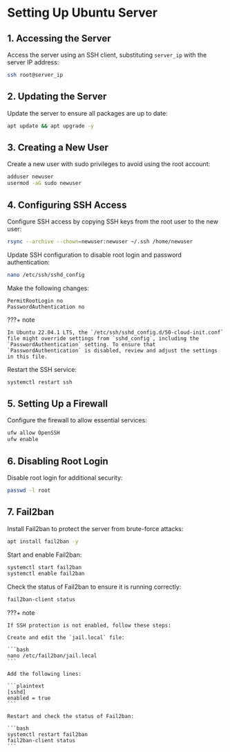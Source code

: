 # Setting Up Ubuntu Server

## 1. Accessing the Server

Access the server using an SSH client, substituting `server_ip` with the server IP address:

```bash
ssh root@server_ip
```

## 2. Updating the Server

Update the server to ensure all packages are up to date:

```bash
apt update && apt upgrade -y
```

## 3. Creating a New User

Create a new user with sudo privileges to avoid using the root account:

```bash
adduser newuser
usermod -aG sudo newuser
```

## 4. Configuring SSH Access

Configure SSH access by copying SSH keys from the root user to the new user:

```bash
rsync --archive --chown=newuser:newuser ~/.ssh /home/newuser
```

Update SSH configuration to disable root login and password authentication:

```bash
nano /etc/ssh/sshd_config
```

Make the following changes:

```plaintext
PermitRootLogin no
PasswordAuthentication no
```

???+ note

    In Ubuntu 22.04.1 LTS, the `/etc/ssh/sshd_config.d/50-cloud-init.conf` file might override settings from `sshd_config`, including the `PasswordAuthentication` setting. To ensure that `PasswordAuthentication` is disabled, review and adjust the settings in this file.

Restart the SSH service:

```bash
systemctl restart ssh
```

## 5. Setting Up a Firewall

Configure the firewall to allow essential services:

```bash
ufw allow OpenSSH
ufw enable
```

## 6. Disabling Root Login

Disable root login for additional security:

```bash
passwd -l root
```

## 7. Fail2ban

Install Fail2ban to protect the server from brute-force attacks:

```bash
apt install fail2ban -y
```

Start and enable Fail2ban:

```bash
systemctl start fail2ban
systemctl enable fail2ban
```

Check the status of Fail2ban to ensure it is running correctly:

```bash
fail2ban-client status
```

???+ note

    If SSH protection is not enabled, follow these steps:

    Create and edit the `jail.local` file:

    ```bash
    nano /etc/fail2ban/jail.local
    ```

    Add the following lines:

    ```plaintext
    [sshd]
    enabled = true
    ```

    Restart and check the status of Fail2ban:

    ```bash
    systemctl restart fail2ban
    fail2ban-client status
    ```
